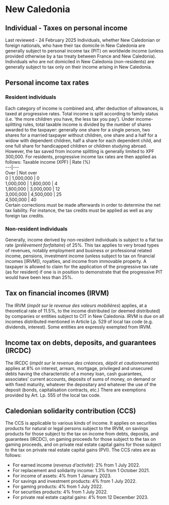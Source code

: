 # New Caledonia
## Individual - Taxes on personal income
Last reviewed - 24 February 2025
Individuals, whether New Caledonian or foreign nationals, who have their tax domicile in New Caledonia are generally subject to personal income tax (PIT) on worldwide income (unless provided otherwise by a tax treaty between France and New Caledonia). Individuals who are not domiciled in New Caledonia (non-residents) are generally subject to tax only on their income arising in New Caledonia.
## Personal income tax rates
### Resident individuals
Each category of income is combined and, after deduction of allowances, is taxed at progressive rates. Total income is split according to family status (i.e. 'the more children you have, the less tax you pay’). Under income-splitting rules, total taxable income is divided by the number of shares awarded to the taxpayer: generally one share for a single person, two shares for a married taxpayer without children, one share and a half for a widow with dependent children, half a share for each dependent child, and one full share for handicapped children or children studying abroad.
However, the tax saved from income splitting is generally limited to XPF 300,000.
For residents, progressive income tax rates are then applied as follows:
Taxable income (XPF) | Rate (%)  
---|---  
Over | Not over  
0 | 1,000,000 | 0  
1,000,000 | 1,800,000 | 4  
1,800,000 | 3,000,000 | 12  
3,000,000 | 4,500,000 | 25  
4,500,000 | 40  
Certain corrections must be made afterwards in order to determine the net tax liability. For instance, the tax credits must be applied as well as any foreign tax credits.
### Non-resident individuals
Generally, income derived by non-resident individuals is subject to a flat tax rate (_prélèvement forfaitaire_) of 25%. This tax applies to very broad types of revenues, notably employment and business or professional related income, pensions, investment income (unless subject to tax on financial incomes [IRVM]), royalties, and income from immovable property.
A taxpayer is allowed to claim for the application of the progressive tax rate (as for resident) if one is in position to demonstrate that the progressive PIT would have been less than 25%.
## Tax on financial incomes (IRVM)
The IRVM (_impôt sur le revenue des valeurs mobilières_) applies, at a theoretical rate of 11.5%, to the income distributed (or deemed distributed) by companies or entities subject to CIT in New Caledonia.
IRVM is due on all incomes distributed mentioned in Article Lp. 529 of local tax code (e.g. dividends, interest). Some entities are expressly exempted from IRVM.
## Income tax on debts, deposits, and guarantees (IRCDC)
The IRCDC (_impôt sur le revenue des créances, dépôt et cautionnements_) applies at 8% on interest, arrears, mortgage, privileged and unsecured debts having the characteristic of a money loan, cash guarantees, associates' current accounts, deposits of sums of money, on demand or with fixed maturity, whatever the depositary and whatever the use of the deposit (bonds, capitalisation contracts, etc.) There are exemptions provided by Art. Lp. 555 of the local tax code. 
## Caledonian solidarity contribution (CCS)
The CCS is applicable to various kinds of income. It applies on securities products for natural or legal persons subject to the IRVM, on savings products for those subject to the tax on income from debts, deposits, and guarantees (IRCDC), on gaming proceeds for those subject to the tax on gaming proceeds, and on private real estate capital gains for those subject to the tax on private real estate capital gains (PVI).
The CCS rates are as follows:
  * For earned income (_revenus d’activité_): 2% from 1 July 2022.
  * For replacement and solidarity income: 1.3% from 1 October 2021.
  * For income of assets: 4% from 1 January 2023.
  * For savings and investment products: 4% from 1 July 2022.
  * For gaming products: 4% from 1 July 2022.
  * For securities products: 4% from 1 July 2022.
  * For private real estate capital gains: 4% from 12 December 2023.


